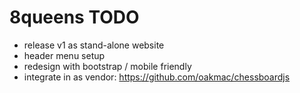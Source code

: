 # 8queens TODO

* release v1 as stand-alone website
* header menu setup
* redesign with bootstrap / mobile friendly
* integrate in as vendor: <https://github.com/oakmac/chessboardjs>
